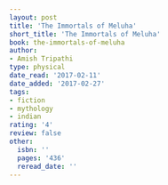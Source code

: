 ```yaml
---
layout: post
title: 'The Immortals of Meluha'
short_title: 'The Immortals of Meluha'
book: the-immortals-of-meluha
author:
- Amish Tripathi
type: physical
date_read: '2017-02-11'
date_added: '2017-02-27'
tags:
- fiction
- mythology
- indian
rating: '4'
review: false
other:
  isbn: ''
  pages: '436'
  reread_date: ''
---
```

